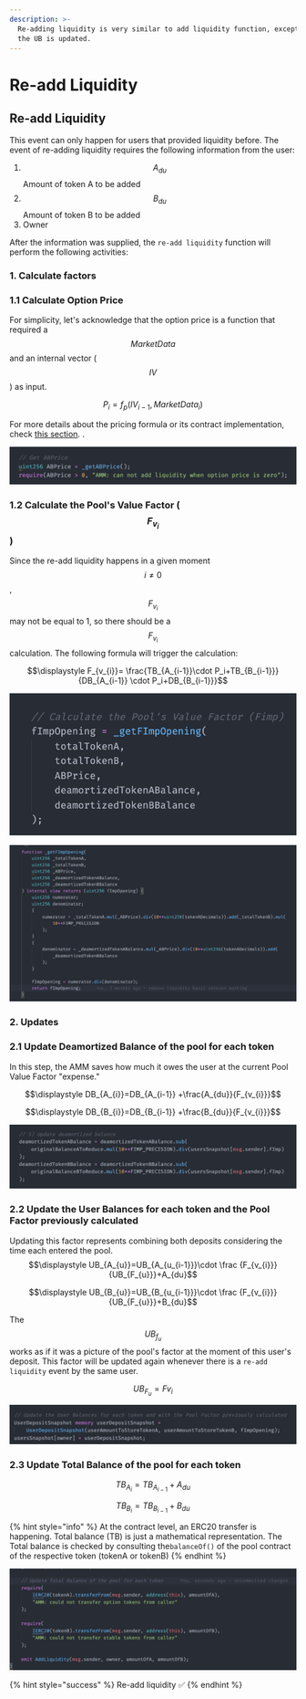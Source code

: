 ```yaml
---
description: >-
  Re-adding liquidity is very similar to add liquidity function, except for how
  the UB is updated.
---
```


# Re-add Liquidity

## Re-add Liquidity

This event can only happen for users that provided liquidity before. The event of re-adding liquidity requires the following information from the user:  
1. $$A_{du}$$ Amount of token A to be added  
2. $$B_{du}$$ Amount of token B to be added  
3. Owner

 After the information was supplied, the `re-add liquidity` function will perform the following activities:

### 1. Calculate factors

### 1.1 Calculate Option Price 

For simplicity, let's acknowledge that the option price is a function that required a $$MarketData$$ and an internal vector \($$IV$$\) as input.

$$P_i=f_p(IV_{i-1},MarketData_i)$$ 

For more details about the pricing formula or its contract implementation, check [this section](https://app.gitbook.com/@pods-finance-1/s/teste/~/drafts/-MNH5EfMIG3zYkpvevUc/options-amm-overview/optionamm/pricing). . 

![ABPrice variable on \_addLiquidity at AMM.sol](../../../.gitbook/assets/screen-shot-2021-01-13-at-01.52.38.png)

### 1.2 Calculate the Pool's Value Factor \($$F_{v_{i}}$$\) 

Since the re-add liquidity happens in a given moment$$i≠0$$, $$F_{v_{i}}$$may not be equal to 1, so there should be a  $$F_{v_{i}}$$calculation. The following formula will trigger the calculation:

$$\displaystyle F_{v_{i}}= \frac{TB_{A_{i-1}}\cdot P_i+TB_{B_{i-1}}}{DB_{A_{i-1}} \cdot P_i+DB_{B_{i-1}}}$$ 

![FimpOpening variable on \_addLiquidity function at AMM.sol](../../../.gitbook/assets/screen-shot-2021-01-13-at-00.38.57.png)

![FImp function at AMM.sol](../../../.gitbook/assets/screen-shot-2021-01-13-at-00.47.34.png)

### 2. Updates

### 2.1 Update Deamortized Balance of the pool for each token

In this step, the AMM saves how much it owes the user at the current Pool Value Factor "expense." 

$$\displaystyle DB_{A_{i}}=DB_{A_{i-1}} +\frac{A_{du}}{F_{v_{i}}}$$ 

$$\displaystyle DB_{B_{i}}=DB_{B_{i-1}} +\frac{B_{du}}{F_{v_{i}}}$$ 

![deamortizedBalance on \_addLiquidity at AMM.sol ](../../../.gitbook/assets/screen-shot-2021-01-12-at-18.24.45.png)

### 2.2 Update the User Balances for each token and the Pool Factor previously calculated

Updating this factor represents combining both deposits considering the time each entered the pool. $$\displaystyle UB_{A_{u}}=UB_{A_{u_{i-1}}}\cdot \frac {F_{v_{i}}}{UB_{F_{u}}}+A_{du}$$ 

$$\displaystyle UB_{B_{u}}=UB_{B_{u_{i-1}}}\cdot \frac {F_{v_{i}}}{UB_{F_{u}}}+B_{du}$$ 

The $$UB_{f_{u}}$$ works as if it was a picture of the pool's factor at the moment of this user's deposit. This factor will be updated again whenever there is a `re-add liquidity` event by the same user. 

$$UB_{F_{u}}=Fv_i$$ 

![Updating User Balance \(userDepositSnapshot\) at \_addLiquidity on AMM.sol](../../../.gitbook/assets/screen-shot-2021-01-13-at-00.32.20.png)

### 2.3 Update Total Balance of the pool for each token

$$TB_{A_{i}}=TB_{A_{i-1}} +A_{du}$$ 

$$TB_{B_{i}}=TB_{B_{i-1}} +B_{du}$$ 

{% hint style="info" %}
At the contract level, an ERC20 transfer is happening. Total balance \(TB\) is just a mathematical representation. The Total balance is checked by consulting the`balanceOf()` of the pool contract of the respective token \(tokenA or tokenB\)
{% endhint %}

![](../../../.gitbook/assets/screen-shot-2021-01-13-at-00.33.20.png)

{% hint style="success" %}
Re-add liquidity ✅
{% endhint %}

